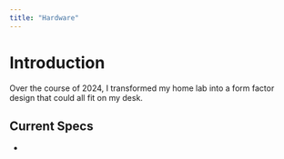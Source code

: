 ```yaml
---
title: "Hardware"
---
```


# Introduction

Over the course of 2024, I transformed my home lab into a form factor design that could all fit on my desk.

## Current Specs



- 
